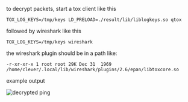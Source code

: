 to decrypt packets, start a tox client like this
```
TOX_LOG_KEYS=/tmp/keys LD_PRELOAD=./result/lib/liblogkeys.so qtox
```
followed by wireshark like this
```
TOX_LOG_KEYS=/tmp/keys wireshark
```
the wireshark plugin should be in a path like:
```
-r-xr-xr-x 1 root root 29K Dec 31  1969 /home/clever/.local/lib/wireshark/plugins/2.6/epan/libtoxcore.so
```

example output

![decrypted ping](http://i.imgur.com/vN26HOV.png)
